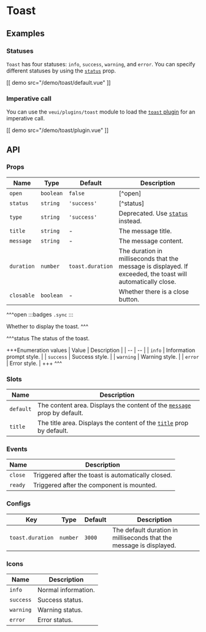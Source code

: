 # Toast

## Examples

### Statuses

`Toast` has four statuses: `info`, `success`, `warning`, and `error`. You can specify different statuses by using the [`status`](#props-status) prop.

[[ demo src="/demo/toast/default.vue" ]]

### Imperative call

You can use the `veui/plugins/toast` module to load the [`toast` plugin](../plugins/toast) for an imperative call.

[[ demo src="/demo/toast/plugin.vue" ]]

## API

### Props

| Name | Type | Default | Description |
| -- | -- | -- | -- |
| ``open`` | `boolean` | `false` | [^open] |
| ``status`` | `string` | `'success'` | [^status] |
| ``type`` | `string` | `'success'` | Deprecated. Use [`status`](#props-status) instead. |
| ``title`` | `string` | - | The message title. |
| ``message`` | `string` | - | The message content. |
| ``duration`` | `number` | `toast.duration` | The duration in milliseconds that the message is displayed. If exceeded, the toast will automatically close. |
| ``closable`` | `boolean` | - | Whether there is a close button. |

^^^open
:::badges
`.sync`
:::

Whether to display the toast.
^^^

^^^status
The status of the toast.

+++Enumeration values
| Value | Description |
| -- | -- |
| `info` | Information prompt style. |
| `success` | Success style. |
| `warning` | Warning style. |
| `error` | Error style. |
+++
^^^

### Slots

| Name | Description |
| -- | -- |
| ``default`` | The content area. Displays the content of the [`message`](#props-message) prop by default. |
| ``title`` | The title area. Displays the content of the [`title`](#props-title) prop by default. |

### Events

| Name | Description |
| -- | -- |
| ``close`` | Triggered after the toast is automatically closed. |
| ``ready`` | Triggered after the component is mounted. |

### Configs

| Key | Type | Default | Description |
| -- | -- | -- | -- |
| ``toast.duration`` | `number` | `3000` | The default duration in milliseconds that the message is displayed. |

### Icons

| Name | Description |
| -- | -- |
| ``info`` | Normal information. |
| ``success`` | Success status. |
| ``warning`` | Warning status. |
| ``error`` | Error status. |
